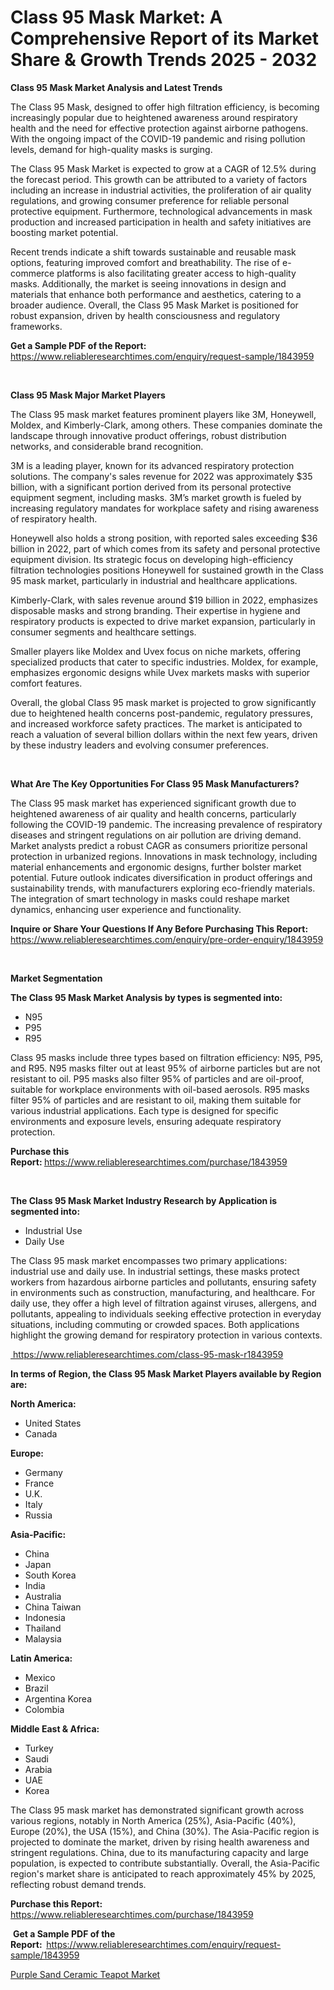 <p><h1>Class 95 Mask Market: A Comprehensive Report of its Market Share & Growth Trends 2025 - 2032</h1></p><p><strong>Class 95 Mask Market Analysis and Latest Trends</strong></p>
<p><p>The Class 95 Mask, designed to offer high filtration efficiency, is becoming increasingly popular due to heightened awareness around respiratory health and the need for effective protection against airborne pathogens. With the ongoing impact of the COVID-19 pandemic and rising pollution levels, demand for high-quality masks is surging.</p><p>The Class 95 Mask Market is expected to grow at a CAGR of 12.5% during the forecast period. This growth can be attributed to a variety of factors including an increase in industrial activities, the proliferation of air quality regulations, and growing consumer preference for reliable personal protective equipment. Furthermore, technological advancements in mask production and increased participation in health and safety initiatives are boosting market potential. </p><p>Recent trends indicate a shift towards sustainable and reusable mask options, featuring improved comfort and breathability. The rise of e-commerce platforms is also facilitating greater access to high-quality masks. Additionally, the market is seeing innovations in design and materials that enhance both performance and aesthetics, catering to a broader audience. Overall, the Class 95 Mask Market is positioned for robust expansion, driven by health consciousness and regulatory frameworks.</p></p>
<p><strong>Get a Sample PDF of the Report:&nbsp;</strong> <a href="https://www.reliableresearchtimes.com/enquiry/request-sample/1843959?utm_campaign=2989&utm_medium=2&utm_source=Github&utm_content=ia&utm_term=05042025&utm_id=class-95-mask">https://www.reliableresearchtimes.com/enquiry/request-sample/1843959</a></p>
<p>&nbsp;</p>
<p><strong>Class 95 Mask Major Market Players</strong></p>
<p><p>The Class 95 mask market features prominent players like 3M, Honeywell, Moldex, and Kimberly-Clark, among others. These companies dominate the landscape through innovative product offerings, robust distribution networks, and considerable brand recognition. </p><p>3M is a leading player, known for its advanced respiratory protection solutions. The company's sales revenue for 2022 was approximately $35 billion, with a significant portion derived from its personal protective equipment segment, including masks. 3M’s market growth is fueled by increasing regulatory mandates for workplace safety and rising awareness of respiratory health.</p><p>Honeywell also holds a strong position, with reported sales exceeding $36 billion in 2022, part of which comes from its safety and personal protective equipment division. Its strategic focus on developing high-efficiency filtration technologies positions Honeywell for sustained growth in the Class 95 mask market, particularly in industrial and healthcare applications.</p><p>Kimberly-Clark, with sales revenue around $19 billion in 2022, emphasizes disposable masks and strong branding. Their expertise in hygiene and respiratory products is expected to drive market expansion, particularly in consumer segments and healthcare settings.</p><p>Smaller players like Moldex and Uvex focus on niche markets, offering specialized products that cater to specific industries. Moldex, for example, emphasizes ergonomic designs while Uvex markets masks with superior comfort features. </p><p>Overall, the global Class 95 mask market is projected to grow significantly due to heightened health concerns post-pandemic, regulatory pressures, and increased workforce safety practices. The market is anticipated to reach a valuation of several billion dollars within the next few years, driven by these industry leaders and evolving consumer preferences.</p></p>
<p>&nbsp;</p>
<p><strong>What Are The Key Opportunities For Class 95 Mask Manufacturers?</strong></p>
<p><p>The Class 95 mask market has experienced significant growth due to heightened awareness of air quality and health concerns, particularly following the COVID-19 pandemic. The increasing prevalence of respiratory diseases and stringent regulations on air pollution are driving demand. Market analysts predict a robust CAGR as consumers prioritize personal protection in urbanized regions. Innovations in mask technology, including material enhancements and ergonomic designs, further bolster market potential. Future outlook indicates diversification in product offerings and sustainability trends, with manufacturers exploring eco-friendly materials. The integration of smart technology in masks could reshape market dynamics, enhancing user experience and functionality.</p></p>
<p><strong>Inquire or Share Your Questions If Any Before Purchasing This Report:</strong> <a href="https://www.reliableresearchtimes.com/enquiry/pre-order-enquiry/1843959?utm_campaign=2989&utm_medium=2&utm_source=Github&utm_content=ia&utm_term=05042025&utm_id=class-95-mask">https://www.reliableresearchtimes.com/enquiry/pre-order-enquiry/1843959</a></p>
<p>&nbsp;</p>
<p><strong>Market Segmentation</strong></p>
<p><strong>The Class 95 Mask Market Analysis by types is segmented into:</strong></p>
<p><ul><li>N95</li><li>P95</li><li>R95</li></ul></p>
<p><p>Class 95 masks include three types based on filtration efficiency: N95, P95, and R95. N95 masks filter out at least 95% of airborne particles but are not resistant to oil. P95 masks also filter 95% of particles and are oil-proof, suitable for workplace environments with oil-based aerosols. R95 masks filter 95% of particles and are resistant to oil, making them suitable for various industrial applications. Each type is designed for specific environments and exposure levels, ensuring adequate respiratory protection.</p></p>
<p><strong>Purchase this Report:&nbsp;</strong><a href="https://www.reliableresearchtimes.com/purchase/1843959?utm_campaign=2989&utm_medium=2&utm_source=Github&utm_content=ia&utm_term=05042025&utm_id=class-95-mask">https://www.reliableresearchtimes.com/purchase/1843959</a></p>
<p>&nbsp;</p>
<p><strong>The Class 95 Mask Market Industry Research by Application is segmented into:</strong></p>
<p><ul><li>Industrial Use</li><li>Daily Use</li></ul></p>
<p><p>The Class 95 mask market encompasses two primary applications: industrial use and daily use. In industrial settings, these masks protect workers from hazardous airborne particles and pollutants, ensuring safety in environments such as construction, manufacturing, and healthcare. For daily use, they offer a high level of filtration against viruses, allergens, and pollutants, appealing to individuals seeking effective protection in everyday situations, including commuting or crowded spaces. Both applications highlight the growing demand for respiratory protection in various contexts.</p></p>
<p><a href="https://www.reliableresearchtimes.com/class-95-mask-r1843959?utm_campaign=2989&utm_medium=2&utm_source=Github&utm_content=ia&utm_term=05042025&utm_id=class-95-mask">&nbsp;https://www.reliableresearchtimes.com/class-95-mask-r1843959</a></p>
<p><strong>In terms of Region, the Class 95 Mask Market Players available by Region are:</strong></p>
<p>
    <p> <strong> North America: </strong>
        <ul>
            <li>United States</li>
            <li>Canada</li>
        </ul>
        </p> 
    <p> <strong> Europe: </strong>
        <ul>
            <li>Germany</li>
            <li>France</li>
            <li>U.K.</li>
            <li>Italy</li>
            <li>Russia</li>
        </ul>
        </p> 
    <p> <strong> Asia-Pacific: </strong>
        <ul>
            <li>China</li>
            <li>Japan</li>
            <li>South Korea</li>
            <li>India</li>
            <li>Australia</li>
            <li>China Taiwan</li>
            <li>Indonesia</li>
            <li>Thailand</li>
            <li>Malaysia</li>
        </ul>
        </p> 
    <p> <strong> Latin America: </strong>
        <ul>
            <li>Mexico</li>
            <li>Brazil</li>
            <li>Argentina Korea</li>
            <li>Colombia</li>
        </ul>
        </p> 
    <p> <strong> Middle East & Africa: </strong>
        <ul>
            <li>Turkey</li>
            <li>Saudi</li>
            <li>Arabia</li>
            <li>UAE</li>
            <li>Korea</li>
        </ul>
    </p>
    </p>
<p><p>The Class 95 mask market has demonstrated significant growth across various regions, notably in North America (25%), Asia-Pacific (40%), Europe (20%), the USA (15%), and China (30%). The Asia-Pacific region is projected to dominate the market, driven by rising health awareness and stringent regulations. China, due to its manufacturing capacity and large population, is expected to contribute substantially. Overall, the Asia-Pacific region's market share is anticipated to reach approximately 45% by 2025, reflecting robust demand trends.</p></p>
<p><strong>Purchase this Report: </strong><a href="https://www.reliableresearchtimes.com/purchase/1843959?utm_campaign=2989&utm_medium=2&utm_source=Github&utm_content=ia&utm_term=05042025&utm_id=class-95-mask">https://www.reliableresearchtimes.com/purchase/1843959</a></p>
<p>&nbsp;<strong>Get a Sample PDF of the Report:&nbsp;&nbsp;</strong><a href="https://www.reliableresearchtimes.com/enquiry/request-sample/1843959?utm_campaign=2989&utm_medium=2&utm_source=Github&utm_content=ia&utm_term=05042025&utm_id=class-95-mask">https://www.reliableresearchtimes.com/enquiry/request-sample/1843959</a></p>
<p><strong></strong></p>
<p><p><a href="https://github.com/genayziben/Market-Research-Report-List-1/blob/main/purple-sand-ceramic-teapot-market.md?utm_campaign=2989&utm_medium=2&utm_source=Github&utm_content=ia&utm_term=05042025&utm_id=class-95-mask">Purple Sand Ceramic Teapot Market</a></p></p>